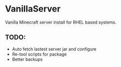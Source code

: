 # VanillaServer

Vanilla Minecraft server install for RHEL based systems.

## TODO:
* Auto fetch lastest server jar and configure
* Re-tool scripts for package
* Better backups
